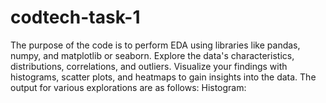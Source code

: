 # codtech-task-1
The purpose of the code is to perform EDA using libraries like pandas, numpy,
and matplotlib or seaborn. Explore the data's characteristics, distributions, correlations,
and outliers. Visualize your findings with histograms, scatter plots, and heatmaps to
gain insights into the data.
The output for various explorations are as follows:
Histogram:








